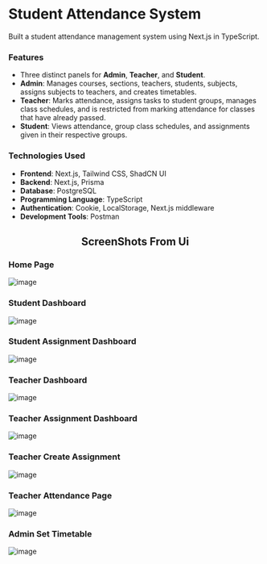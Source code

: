 # Student Attendance System
Built a student attendance management system using Next.js in TypeScript.

### Features
- Three distinct panels for **Admin**, **Teacher**, and **Student**.
- **Admin**: Manages courses, sections, teachers, students, subjects, assigns subjects to teachers, and creates timetables.
- **Teacher**: Marks attendance, assigns tasks to student groups, manages class schedules, and is restricted from marking attendance for classes that have already passed.
- **Student**: Views attendance, group class schedules, and assignments given in their respective groups.

### Technologies Used

- **Frontend**: Next.js, Tailwind CSS, ShadCN UI
- **Backend**: Next.js, Prisma
- **Database**: PostgreSQL
- **Programming Language**: TypeScript
- **Authentication**: Cookie, LocalStorage, Next.js middleware
- **Development Tools**: Postman



<h2 style="text-align:center">ScreenShots From Ui</h2>

### Home Page
![image](https://github.com/user-attachments/assets/a33a6097-595f-4340-934e-8e5b876f10c5)
### Student Dashboard
![image](https://github.com/user-attachments/assets/99bf9bc7-9357-46b2-9ac3-b517575854a2)
### Student Assignment Dashboard
![image](https://github.com/user-attachments/assets/60b4d654-8548-4fa5-84a2-e806754edbe3)
### Teacher Dashboard
![image](https://github.com/user-attachments/assets/af15775b-56f6-4274-9165-85ad2bae18f3)
### Teacher Assignment Dashboard
![image](https://github.com/user-attachments/assets/214872f6-66da-4e74-bbe8-a5fd48ebc9e7)
### Teacher Create Assignment
![image](https://github.com/user-attachments/assets/438f6c1a-0a50-45c5-bbc1-d4c8ae2d57fc)
### Teacher Attendance Page
![image](https://github.com/user-attachments/assets/a5fddcfc-c82c-4fbc-84b1-6211f896d2d7)
### Admin Set Timetable
![image](https://github.com/user-attachments/assets/5b4af775-e803-4d05-903e-c0ddda04b009)
